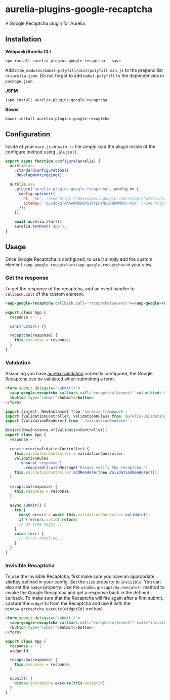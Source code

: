 # aurelia-plugins-google-recaptcha

A Google Recaptcha plugin for Aurelia.

## Installation

**Webpack/Aurelia CLI**

```shell
npm install aurelia-plugins-google-recaptcha --save
```

Add `node_modules/babel-polyfill/dist/polyfill.min.js` to the prepend list in `aurelia.json`. Do not forgot to add `babel-polyfill` to the dependencies in `package.json`.

**JSPM**

```shell
jspm install aurelia-plugins-google-recaptcha
```

**Bower**

```shell
bower install aurelia-plugins-google-recaptcha
```

## Configuration

Inside of your `main.js` or `main.ts` file simply load the plugin inside of the configure method using `.plugin()`.

```javascript
export async function configure(aurelia) {
  aurelia.use
    .standardConfiguration()
    .developmentLogging();

  aurelia.use
    .plugin('aurelia-plugins-google-recaptcha', config => {
      config.options({
        hl: 'en', //see https://developers.google.com/recaptcha/docs/language
        siteKey: '6LcddxgTAAAAAMmkEMa1Vrp6TNcZG8kMMkcn-VCK' //see https://www.google.com/recaptcha/admin#createsite
      });
    });

    await aurelia.start();
    aurelia.setRoot('app');
}
```

## Usage

Once Google Recaptcha is configured, to use it simply add the custom element `<aup-google-recaptcha></aup-google-recaptcha>` in your view.

### Get the response

To get the response of the recaptcha, add an event handler to `callback.call` of the custom element.

```html
<aup-google-recaptcha callback.call="recaptcha($event)"></aup-google-recaptcha>
```

```javascript
export class App {
  response = '';

  constructor() {}

  recaptcha(response) { 
    this.response = response;
  }
}
````

### Validation

Assuming you have [aurelia-validation](https://github.com/aurelia/validation) correctly configured, the Google Recaptcha can be validated when submitting a form.

```html
<form submit.delegate="submit()">
  <aup-google-recaptcha callback.call="recaptcha($event)" value.bind="response & validate"></aup-google-recaptcha>
  <button type="submit">Submit</button>
</form>
```

```javascript
import {inject, NewInstance} from 'aurelia-framework';
import {ValidationController, ValidationRules} from 'aurelia-validation';
import {ValidationRenderer} from './validationRenderer';

@inject(NewInstance.of(ValidationController))
export class App {
  response = '';
  
  constructor(validationController) {
    this.validationController = validationController;
    ValidationRules
      .ensure('response')
        .required().withMessage('Please verify the recaptcha.')
    this.validationController.addRenderer(new ValidationRenderer());
  }
  
  recaptcha(response) {
    this.response = response;
  }
  
  async submit() {
    try {
      const errors = await this.validationController.validate();
      if (!errors.valid) return;
      // Do some magic...
    }
    catch (err) {
      // Error handling...
    }
  }
}
```

### Invisible Recaptcha

To use the Invisible Recaptcha, first make sure you have an appropriate siteKey defined in your config. Set the `size` property to `invisible`. You can also set the `badge` property. Use the `window.grecaptcha.execute()` method to invoke the Google Recaptcha and get a response back in the defined callback. To make sure that the Recaptcha will fire again after a first submit, capture the `widgetId` from the Recaptcha and use it with the `window.grecaptcha.execute(widgetId)` method.

```html
<form submit.delegate="submit()">
  <aup-google-recaptcha callback.call="recaptcha($event)" size="invisible" widget-id="widgetId"></aup-google-recaptcha>
  <button type="submit">Submit</button>
</form>
```

```javascript
export class App {
  response = '';
  widgetId;

  recaptcha(response) {
    this.response = response;
  }

  submit() {
    window.grecaptcha.execute(this.widgetId);
  }
}
```